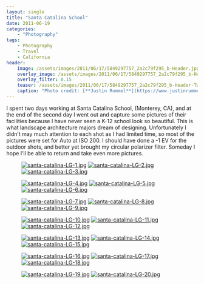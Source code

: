 ```yaml
---
layout: single
title: "Santa Catalina School"
date: 2011-06-19
categories:
    - "Photography"
tags:
    - Photography
    - Travel
    - California
header:
    image: /assets/images/2011/06/17/5849297757_2a2c79f295_b-Header.jpg
    overlay_image: /assets/images/2011/06/17/5849297757_2a2c79f295_b-Header.jpg
    overlay_filter: 0.15
    teaser: /assets/images/2011/06/17/5849297757_2a2c79f295_b-Header-Twitter.jpg 		# Shrink image to 575 width
    caption: "Photo credit: [**Justin Rummel**](https://www.justinrummel.com)"
---
```


I spent two days working at Santa Catalina School, (Monterey, CA), and at the end of the second day I went out and capture some pictures of their facilities because I have never seen a K-12 school look so beautiful. This is what landscape architecture majors dream of designing. Unfortunately I didn’t may much attention to each shot as I had limited time, so most of the pictures were set for Auto at ISO 200. I should have done a -1 EV for the outdoor shots, and better yet brought my circular polarizer filter. Someday I hope I’ll be able to return and take even more pictures.

<figure class="third">
<a href="{{ site.url }}/assets/images/2011/06/17/santa-catalina-LG-1.jpg"><img src="{{ site.url }}/assets/images/2011/06/17/santa-catalina-SM-1.jpg" title="santa-catalina-LG-1.jpg" /></a>
<a href="{{ site.url }}/assets/images/2011/06/17/santa-catalina-LG-2.jpg"><img src="{{ site.url }}/assets/images/2011/06/17/santa-catalina-SM-2.jpg" title="santa-catalina-LG-2.jpg" /></a>
<a href="{{ site.url }}/assets/images/2011/06/17/santa-catalina-LG-3.jpg"><img src="{{ site.url }}/assets/images/2011/06/17/santa-catalina-SM-3.jpg" title="santa-catalina-LG-3.jpg" /></a>
</figure>
<figure class="third">
<a href="{{ site.url }}/assets/images/2011/06/17/santa-catalina-LG-4.jpg"><img src="{{ site.url }}/assets/images/2011/06/17/santa-catalina-SM-4.jpg" title="santa-catalina-LG-4.jpg" /></a>
<a href="{{ site.url }}/assets/images/2011/06/17/santa-catalina-LG-5.jpg"><img src="{{ site.url }}/assets/images/2011/06/17/santa-catalina-SM-5.jpg" title="santa-catalina-LG-5.jpg" /></a>
<a href="{{ site.url }}/assets/images/2011/06/17/santa-catalina-LG-6.jpg"><img src="{{ site.url }}/assets/images/2011/06/17/santa-catalina-SM-6.jpg" title="santa-catalina-LG-6.jpg" /></a>
</figure>
<figure class="third">
<a href="{{ site.url }}/assets/images/2011/06/17/santa-catalina-LG-7.jpg"><img src="{{ site.url }}/assets/images/2011/06/17/santa-catalina-SM-7.jpg" title="santa-catalina-LG-7.jpg" /></a>
<a href="{{ site.url }}/assets/images/2011/06/17/santa-catalina-LG-8.jpg"><img src="{{ site.url }}/assets/images/2011/06/17/santa-catalina-SM-8.jpg" title="santa-catalina-LG-8.jpg" /></a>
<a href="{{ site.url }}/assets/images/2011/06/17/santa-catalina-LG-9.jpg"><img src="{{ site.url }}/assets/images/2011/06/17/santa-catalina-SM-9.jpg" title="santa-catalina-LG-9.jpg" /></a>
</figure>
<figure class="third">
<a href="{{ site.url }}/assets/images/2011/06/17/santa-catalina-LG-10.jpg"><img src="{{ site.url }}/assets/images/2011/06/17/santa-catalina-SM-10.jpg" title="santa-catalina-LG-10.jpg" /></a>
<a href="{{ site.url }}/assets/images/2011/06/17/santa-catalina-LG-11.jpg"><img src="{{ site.url }}/assets/images/2011/06/17/santa-catalina-SM-11.jpg" title="santa-catalina-LG-11.jpg" /></a>
<a href="{{ site.url }}/assets/images/2011/06/17/santa-catalina-LG-12.jpg"><img src="{{ site.url }}/assets/images/2011/06/17/santa-catalina-SM-12.jpg" title="santa-catalina-LG-12.jpg" /></a>
</figure>
<figure class="third">
<a href="{{ site.url }}/assets/images/2011/06/17/santa-catalina-LG-13.jpg"><img src="{{ site.url }}/assets/images/2011/06/17/santa-catalina-SM-13.jpg" title="santa-catalina-LG-13.jpg" /></a>
<a href="{{ site.url }}/assets/images/2011/06/17/santa-catalina-LG-14.jpg"><img src="{{ site.url }}/assets/images/2011/06/17/santa-catalina-SM-14.jpg" title="santa-catalina-LG-14.jpg" /></a>
<a href="{{ site.url }}/assets/images/2011/06/17/santa-catalina-LG-15.jpg"><img src="{{ site.url }}/assets/images/2011/06/17/santa-catalina-SM-15.jpg" title="santa-catalina-LG-15.jpg" /></a>
</figure>
<figure class="third">
<a href="{{ site.url }}/assets/images/2011/06/17/santa-catalina-LG-16.jpg"><img src="{{ site.url }}/assets/images/2011/06/17/santa-catalina-SM-16.jpg" title="santa-catalina-LG-16.jpg" /></a>
<a href="{{ site.url }}/assets/images/2011/06/17/santa-catalina-LG-17.jpg"><img src="{{ site.url }}/assets/images/2011/06/17/santa-catalina-SM-17.jpg" title="santa-catalina-LG-17.jpg" /></a>
<a href="{{ site.url }}/assets/images/2011/06/17/santa-catalina-LG-18.jpg"><img src="{{ site.url }}/assets/images/2011/06/17/santa-catalina-SM-18.jpg" title="santa-catalina-LG-18.jpg" /></a>
</figure>
<figure class="third">
<a href="{{ site.url }}/assets/images/2011/06/17/santa-catalina-LG-19.jpg"><img src="{{ site.url }}/assets/images/2011/06/17/santa-catalina-SM-19.jpg" title="santa-catalina-LG-19.jpg" /></a>
<a href="{{ site.url }}/assets/images/2011/06/17/santa-catalina-LG-20.jpg"><img src="{{ site.url }}/assets/images/2011/06/17/santa-catalina-SM-20.jpg" title="santa-catalina-LG-20.jpg" /></a>
</figure>

